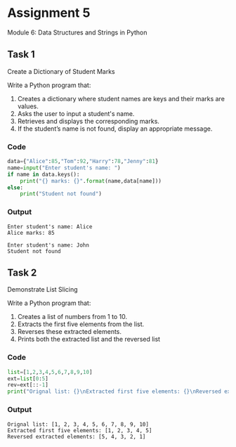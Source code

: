 # Assignment 5

Module 6: Data Structures and Strings in Python


## Task 1

Create a Dictionary of Student Marks

Write a Python program that:
1.   Creates a dictionary where student names are keys and their marks are values.
2.   Asks the user to input a student's name.
3.   Retrieves and displays the corresponding marks.
4.   If the student’s name is not found, display an appropriate message.



### Code

```python
data={"Alice":85,"Tom":92,"Harry":78,"Jenny":81}
name=input("Enter student's name: ")
if name in data.keys():
    print("{} marks: {}".format(name,data[name]))
else:
    print("Student not found")
```

### Output

```
Enter student's name: Alice
Alice marks: 85
```
```
Enter student's name: John
Student not found
```
## Task 2
Demonstrate List Slicing 

Write a Python program that:
1.   Creates a list of numbers from 1 to 10.
2.   Extracts the first five elements from the list.
3.   Reverses these extracted elements.
4.   Prints both the extracted list and the reversed list

### Code

```python
list=[1,2,3,4,5,6,7,8,9,10]
ext=list[0:5]
rev=ext[::-1]
print("Orignal list: {}\nExtracted first five elements: {}\nReversed extracted elements: {}".format(list,ext,rev)) 
```

### Output

```
Orignal list: [1, 2, 3, 4, 5, 6, 7, 8, 9, 10]
Extracted first five elements: [1, 2, 3, 4, 5]
Reversed extracted elements: [5, 4, 3, 2, 1]
```

